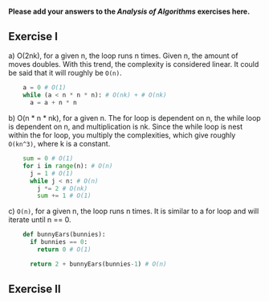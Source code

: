#### Please add your answers to the **_Analysis of Algorithms_** exercises here.

## Exercise I

a) O(2nk), for a given n, the loop runs n times. Given n, the amount of moves doubles. With this trend, the complexity is considered linear.
It could be said that it will roughly be `O(n)`.

```python
    a = 0 # O(1)
    while (a < n * n * n): # O(nk) + # O(nk)
      a = a + n * n
```

b) O(n \* n \* nk), for a given n. The for loop is dependent on n, the while loop is dependent on n, and multiplication is nk. Since the while loop is nest within the for loop,
you multiply the complexities, which give roughly `O(kn^3)`, where k is a constant.

```python
    sum = 0 # O(1)
    for i in range(n): # O(n)
      j = 1 # O(1)
      while j < n: # O(n)
        j *= 2 # O(nk)
        sum += 1 # O(1)
```

c) `O(n)`, for a given n, the loop runs n times. It is similar to a for loop and will iterate until n == 0.

```python
    def bunnyEars(bunnies):
      if bunnies == 0:
        return 0 # O(1)

      return 2 + bunnyEars(bunnies-1) # O(n)
```

## Exercise II
